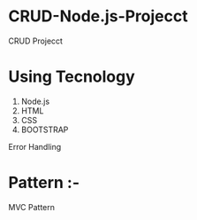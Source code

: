 # CRUD-Node.js-Projecct
CRUD Projecct 

# Using Tecnology

1. Node.js
2. HTML
3. CSS
4. BOOTSTRAP


Error Handling 


# Pattern :- 
MVC Pattern

  
